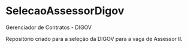# SelecaoAssessorDigov
 Gerenciador de Contratos - DIGOV

 Repositório criado para a seleção da DIGOV para a vaga de Assessor II.
